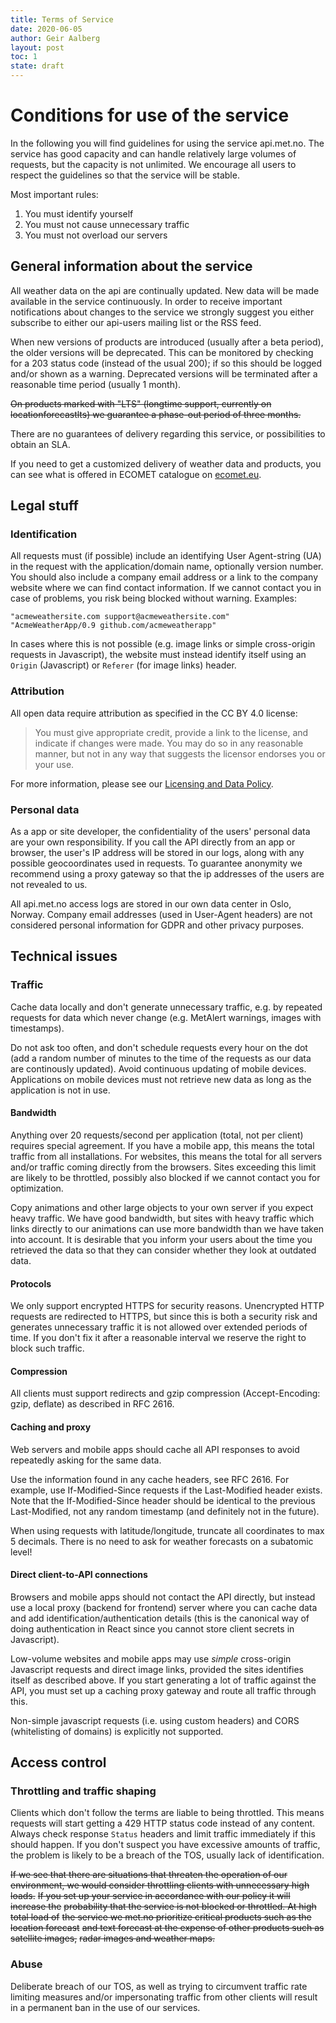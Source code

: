 ```yaml
---
title: Terms of Service
date: 2020-06-05
author: Geir Aalberg
layout: post
toc: 1
state: draft
---
```


# Conditions for use of the service

In the following you will find guidelines for using the service api.met.no. The
service has good capacity and can handle relatively large volumes of requests,
but the capacity is not unlimited. We encourage all users to respect the
guidelines so that the service will be stable.

Most important rules:

1. You must identify yourself
2. You must not cause unnecessary traffic
3. You must not overload our servers

## General information about the service

All weather data on the api are continually updated. New data will be made
available in the service continuously. In order to receive important
notifications about changes to the service we strongly suggest you either
subscribe to either our api-users mailing list or the RSS feed.

When new versions of products are introduced (usually after a beta period), the older
versions will be deprecated. This can be monitored by checking for a 203 status code 
(instead of the usual 200); if so this should be logged and/or shown as a warning.
Deprecated versions will be terminated after a reasonable time period (usually 1 month).

~~On products marked with "LTS" (longtime support, currently on
locationforecastlts) we guarantee a phase-out period of three months.~~

There are no guarantees of delivery regarding this service, or possibilities to
obtain an SLA.

If you need to get a customized delivery of weather data and products, you can
see what is offered in ECOMET catalogue on [ecomet.eu](https://www.ecomet.eu/ecomet-catalogue).

## Legal stuff

### Identification

All requests must (if possible) include an identifying User Agent-string (UA) in the request
with the application/domain name, optionally version number.
You should also include a company email address or a link to the company website
where we can find contact information. If we cannot contact you in case of
problems, you risk being blocked without warning. Examples:

    "acmeweathersite.com support@acmeweathersite.com"
    "AcmeWeatherApp/0.9 github.com/acmeweatherapp"

In cases where this is not possible (e.g. image links or simple cross-origin requests in Javascript), the website must instead identify itself using an `Origin` (Javascript) or `Referer` (for image links) header.

### Attribution

All open data require attribution as specified in the CC BY 4.0 license:

> You must give appropriate credit, provide a link to the license,
> and indicate if changes were made. You may do so in any reasonable manner, but
> not in any way that suggests the licensor endorses you or your use.

For more information, please see our [Licensing and Data Policy](./License).

### Personal data

As a app or site developer, the confidentiality of the users' personal
data are your own responsibility. If you call the API directly from an app or
browser, the user's IP address will be stored in our logs, along with
any possible geocoordinates used in requests. To guarantee anonymity we
recommend using a proxy gateway so that the ip addresses of the users
are not revealed to us.

All api.met.no access logs are stored in our own data center in Oslo, Norway.
Company email addresses (used in User-Agent headers) are not considered personal
information for GDPR and other privacy purposes.

## Technical issues

### Traffic

Cache data locally and don't generate unnecessary traffic, e.g. by repeated
requests for data which never change (e.g. MetAlert warnings, images with timestamps).

Do not ask too often, and don't schedule requests every hour on the dot (add a
random number of minutes to the time of the requests as our data are continously
updated). Avoid continuous updating of mobile devices. Applications on
mobile devices must not retrieve new data as long as the application is not in
use.

#### Bandwidth

Anything over 20 requests/second per application (total, not per client)
requires special agreement. If you have a mobile app, this means the total
traffic from all installations. For websites, this means the total for all servers and/or 
traffic coming directly from the browsers.
Sites exceeding this limit are likely to be throttled, possibly also blocked if we cannot contact you for optimization.

Copy animations and other large objects to your own server if you expect heavy traffic.
We have good bandwidth, but sites with heavy traffic
which links directly to our animations can use more bandwidth than we have
taken into account. It is desirable that you inform your users about the time
you retrieved the data so that they can consider whether they look at outdated
data.

#### Protocols

We only support encrypted HTTPS for security reasons. Unencrypted HTTP requests
are redirected to HTTPS, but since this is both a security risk and generates
unnecessary traffic it is not allowed over extended periods of time. If you
don't fix it after a reasonable interval we reserve the right to block such traffic.

#### Compression

All clients must support redirects and gzip compression (Accept-Encoding: gzip,
deflate) as described in RFC 2616.

#### Caching and proxy

Web servers and mobile apps should cache all API responses to avoid repeatedly asking for the
same data.

Use the information found in any cache headers, see RFC 2616. For example, use
If-Modified-Since requests if the Last-Modified header exists. Note that the
If-Modified-Since header should be identical to the previous Last-Modified, not
any random timestamp (and definitely not in the future).

When using requests with latitude/longitude, truncate all coordinates to max 5
decimals. There is no need to ask for weather forecasts on a subatomic level!

#### Direct client-to-API connections

Browsers and mobile apps should not contact the API directly, but instead use a local
proxy (backend for frontend) server where you can cache data and add
identification/authentication details (this is the canonical way of doing
authentication in React since you cannot store client secrets in Javascript).

Low-volume websites and mobile apps may use *simple* cross-origin Javascript requests and direct image links,
provided the sites identifies itself as described above. If you start generating a lot of traffic against the API,
you must set up a caching proxy gateway and route all traffic through this.

Non-simple javascript requests (i.e. using custom headers) and CORS (whitelisting of domains) is explicitly not supported.

## Access control

### Throttling and traffic shaping

Clients which don't follow the terms are liable to being throttled. This means requests
will start getting a 429 HTTP status code instead of any content. Always check response `Status` headers
and limit traffic immediately if this should happen. If you don't suspect you have excessive amounts
of traffic, the problem is likely to be a breach of the TOS, usually lack of identification.

~~If we see that there are situations that threaten the operation of our~~
~~environment, we would consider throttling clients with unnecessary high loads.~~
~~If you set up your service in accordance with our policy it will increase the~~
~~probability that the service is not blocked or throttled. At high total load of~~
~~the service we met.no prioritize critical products such as the location forecast~~
~~and text forecast at the expense of other products such as satellite images,~~
~~radar images and weather maps.~~

### Abuse

Deliberate breach of our TOS, as well as trying to circumvent traffic rate
limiting measures and/or impersonating traffic from other clients
will result in a permanent ban in the use of our services.


